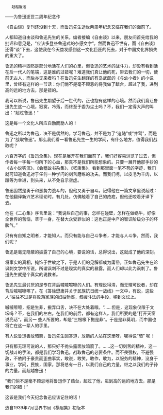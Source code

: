        超越鲁迅

   ——为鲁迅逝世二周年纪念作 

   《自由谈》复刊还没到十天，而鲁迅先生逝世两周年纪念又临在我们的面前了。 

   人都知道自由谈和鲁迅先生的关系，编者接编《自由谈》以来，朋友间首先给我的批评和意见是，“应该多登些鲁迅式的杂感文字”。然而鲁迅不世有，而《自由谈》还得“谈”下去，这使我在今天益发感到这一文化巨匠的死去，对于中国文化界损失的重大了。 

   鲁迅的精神固然是部分地活在人们的心里，但鲁迅的艺术的战斗力，却没有看到活在后一代人的笔端，这是谁的过错呢？难道我们真让他的死，带去我们的一切，使前无古人，而后亦无来者吗？在鲁迅先生翻译的有岛武郎的《与幼小者》的小说里，曾经有这样的一节话：你们倘不是毫不顾忌的将我做了踏台，超过了我，进到高的远的地方去，那是错的。 

   我可以断说，鲁迅先生期望于后一世代的，正也抱有这样的心境。然而我们竟让鲁迅先生这一心境，寂寞，冷落，而终至于委为尘土吗？不，我们一定得大声的叫出：“超过鲁迅！” 

   这是每一个文化人所应自励而励人的！ 

   鲁迅之所以为鲁迅，决不是偶然的。学习鲁迅，并不是为了“追随”或“并驾”，而是为了“战取鲁迅”。那么我们看一看鲁迅先生一生的学问，有什么地方，值得我们战取呢？ 

   六百万字的《鲁迅全集》，现在是展开在我们面前了，我们好容易浏览了过去，但作者每一字每一句所下的心血，那真不是我们所能想象的。只要一展开他那手抄的《古小说钩沉》，《会稽故书杂集》，《嵇康集》，看到那里面一笔不苟的字迹，我们就可知道鲁迅对于任何一种学问的刻苦磨练的功夫。而我们呢，以皮毛为丰肉，以躐等为幸进，到头来，从不免自示空虚。 

   鲁迅固然是勇于和恶势力战斗的，但他又勇于自斗。记得他在一篇文章里说起过：在他翻译新兴艺术理论时，有几处，仿佛触着了自己的疮疤，但他还咬着牙译下去。 

   他在《二心集》序言里说：“我说些自己的事，怎样在碰壁，怎样在做蜗牛，好像全世界的苦恼，萃于一身，在替大众受罪似的：这也正是中产的智识阶级分子的坏脾气。” 

   只有有自知之明者，才能知人。而只有能与自己斗争者，才能与人斗争。然而，我们呢？ 

   鲁迅是毫无隐蔽的披露了自己的心境，要说的话，总得说出，这就成了他的深刻。 

   将事实的真相，掩饰于世故之下，于是人们的见解都成为庸俗。正如鲁迅先生在论讽刺文学中所说，所谓讽刺不过是现实的真实的暴露，而人们却以此为讽刺了。鲁迅先生就是个真实的说教者。 

   鲁迅先生最讨厌的是专在背后嘁嘁嚓嚓的人们。有理说得清，而无理可说者，却在背后嘁嘁嚓嚓了。在《答徐懋庸并关于民族抗日统一战线》一文中，有说，这些人“往往不过是将败落家族的妇姑勃溪，叔嫂斗法的手段，移到文坛上。 

   嘁嘁嚓嚓，招是生非，搬弄口舌，决不在大处着眼。“……但是，这现象仅限于文坛吗？不，在我们的左右，在我们的前后，都有这样人。我们所要的是”打开天窗说亮话“，而另一 些人所要的，却是”三根椽下搬是非“。于是是非莫明，而中国也将亡在这一辈人的手里。 

   有人说鲁迅善放暗箭，鲁迅先生回答道，放箭的人站在这里呀，哪得说“暗” 呢！ 

   只有那无理可说的人，那只好不抛头露面放暗箭了。……这一切刻苦的精神，这一切战斗的手法，都是我们学习鲁迅，战取鲁迅的必要条件。而不畏强权，不避强敌，不依附于豪贵而歪曲事实，敢说，敢笑，敢作，敢为，以服务的精神，没身于事业，学问，民族，国家，那将总有一日，以我们自己的力量，继之以我们的子孙的力量，而超越鲁迅！ 

   “我们倘不是毫不顾忌地将鲁迅作了踏台，超过了他，进到高的远的地方去，那是我们的错！” 

   这该是我们今天纪念鲁迅应该记住的话！ 

   选自1939年7月世界书局《横眉集》初版本 

